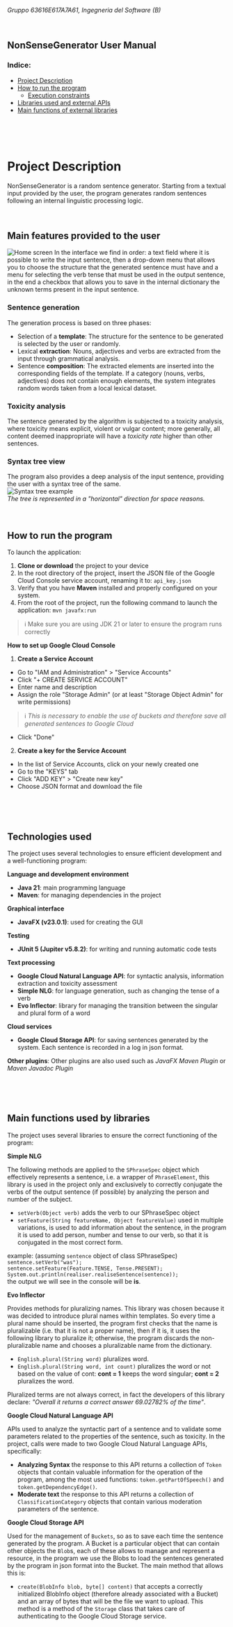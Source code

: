 *Gruppo 63616E617A7A61, Ingegneria del Software (B)*

<br>

## NonSenseGenerator User Manual

### Indice:
+ [Project Description](#project-description)
+ [How to run the program](#how-to-run-the-program)
  + [Execution constraints](#how-to-run-the-program)
+ [Libraries used and external APIs](#technologies-used)
+ [Main functions of external libraries](#main-functions-used-by-libraries)
<br>
<br>
<br>

# Project Description 

NonSenseGenerator is a random sentence generator. Starting from a textual input provided by the user, the program generates random sentences following an internal linguistic processing logic. 

<br>

## Main features provided to the user

![Home screen](home.png)
In the interface we find in order: a text field where it is possible to write the input sentence, then a drop-down menu that allows you to choose the structure that the generated sentence must have and a menu for selecting the verb tense that must be used in the output sentence, in the end a checkbox that allows you to save in the internal dictionary the unknown terms present in the input sentence.

### Sentence generation
The generation process is based on three phases:
- Selection of a **template**: The structure for the sentence to be generated is selected by the user or randomly.
- Lexical **extraction**: Nouns, adjectives and verbs are extracted from the input through grammatical analysis.
- Sentence **composition**: The extracted elements are inserted into the corresponding fields of the template. If a category (nouns, verbs, adjectives) does not contain enough elements, the system integrates random words taken from a local lexical dataset.

### Toxicity analysis
The sentence generated by the algorithm is subjected to a toxicity analysis, where toxicity means explicit, violent or vulgar content; more generally, all content deemed inappropriate will have a _toxicity rate_ higher than other sentences.

### Syntax tree view
The program also provides a deep analysis of the input sentence, providing the user with a syntax tree of the same. <br>
![Syntax tree example](syntaxtree.png) <br>
<i>The tree is represented in a "horizontal" direction for space reasons.</i>
<br>
<br>
<br>

## How to run the program
To launch the application:
1. **Clone or download** the project to your device
2. In the root directory of the project, insert the JSON file of the Google Cloud Console service account, renaming it to: <code>api_key.json</code>
3. Verify that you have **Maven** installed and properly configured on your system.
4. From the root of the project, run the following command to launch the application: <code>mvn javafx:run</code>
> ℹ️ Make sure you are using JDK 21 or later to ensure the program runs correctly

**How ​​to set up Google Cloud Console**
1. **Create a Service Account**
- Go to "IAM and Administration" > "Service Accounts"
- Click "+ CREATE SERVICE ACCOUNT"
- Enter name and description
- Assign the role "Storage Admin" (or at least "Storage Object Admin" for write permissions)
> ℹ️ *This is necessary to enable the use of buckets and therefore save all generated sentences to Google Cloud*
- Click "Done"
2. **Create a key for the Service Account**
- In the list of Service Accounts, click on your newly created one
- Go to the "KEYS" tab
- Click "ADD KEY" > "Create new key"
- Choose JSON format and download the file

<br>
<br>
<br>

## Technologies used 
The project uses several technologies to ensure efficient development and a well-functioning program:


**Language and development environment**
- **Java 21**: main programming language
- **Maven**: for managing dependencies in the project


**Graphical interface**
- **JavaFX (v23.0.1)**: used for creating the GUI


**Testing**
- **JUnit 5 (Jupiter v5.8.2)**: for writing and running automatic code tests


**Text processing**
- **Google Cloud Natural Language API**: for syntactic analysis, information extraction and toxicity assessment
- **Simple NLG**: for language generation, such as changing the tense of a verb
- **Evo Inflector**: library for managing the transition between the singular and plural form of a word


**Cloud services**
- **Google Cloud Storage API**: for saving sentences generated by the system. Each sentence is recorded in a log in json format.

**Other plugins**: Other plugins are also used such as _JavaFX Maven Plugin_ or _Maven Javadoc Plugin_

<br>
<br>
<br>

## Main functions used by libraries
The project uses several libraries to ensure the correct functioning of the program:

**Simple NLG**

The following methods are applied to the `SPhraseSpec` object which effectively represents a sentence, i.e. a wrapper of `PhraseElement`, this library is used in the project only and exclusively to correctly conjugate the verbs of the output sentence (if possible) by analyzing the person and number of the subject.
- `setVerb(Object verb)` adds the verb to our SPhraseSpec object
- `setFeature(String featureName, Object featureValue)` used in multiple variations, is used to add information about the sentence, in the program it is used to add person, number and tense to our verb, so that it is conjugated in the most correct form.

example: (assuming `sentence` object of class SPhraseSpec)<br>
`sentence.setVerb("was");`<br>
`sentence.setFeature(Feature.TENSE, Tense.PRESENT);`<br>
`System.out.println(realiser.realiseSentence(sentence));`<br>
the output we will see in the console will be <b>is</b>.

**Evo Inflector**

Provides methods for pluralizing names. This library was chosen because it was decided to introduce plural names within templates. So every time a plural name should be inserted, the program first checks that the name is pluralizable (i.e. that it is not a proper name), then if it is, it uses the following library to pluralize it; otherwise, the program discards the non-pluralizable name and chooses a pluralizable name from the dictionary.
- `English.plural(String word)` pluralizes word.
- `English.plural(String word, int count)` pluralizes the word or not based on the value of cont: <b>cont = 1</b> keeps the word singular; <b>cont = 2</b> pluralizes the word.

Pluralized terms are not always correct, in fact the developers of this library declare: *"Overall it returns a correct answer 69.02782% of the time"*.

**Google Cloud Natural Language API**

APIs used to analyze the syntactic part of a sentence and to validate some parameters related to the properties of the sentence, such as toxicity. In the project, calls were made to two Google Cloud Natural Language APIs, specifically:
- **Analyzing Syntax** the response to this API returns a collection of `Token` objects that contain valuable information for the operation of the program, among the most used functions: `token.getPartOfSpeech()` and `token.getDependencyEdge()`.
- **Moderate text** the response to this API returns a collection of `ClassificationCategory` objects that contain various moderation parameters of the sentence.

**Google Cloud Storage API**

Used for the management of `Buckets`, so as to save each time the sentence generated by the program. A Bucket is a particular object that can contain other objects the `Blob`s, each of these allows to manage and represent a resource, in the program we use the Blobs to load the sentences generated by the program in json format into the Bucket. The main method that allows this is:
- `create(BlobInfo blob, byte[] content)` that accepts a correctly initialized BlobInfo object (therefore already associated with a Bucket) and an array of bytes that will be the file we want to upload. This method is a method of the `Storage` class that takes care of authenticating to the Google Cloud Storage service.